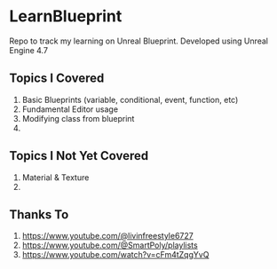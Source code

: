 # LearnBlueprint

Repo to track my learning on Unreal Blueprint.
Developed using Unreal Engine 4.7

## Topics I Covered
1. Basic Blueprints (variable, conditional, event, function, etc)
2. Fundamental Editor usage
3. Modifying class from blueprint
4. 

## Topics I Not Yet Covered
1. Material & Texture
2. 

## Thanks To
1. https://www.youtube.com/@livinfreestyle6727
2. https://www.youtube.com/@SmartPoly/playlists
3. https://www.youtube.com/watch?v=cFm4tZqgYvQ


